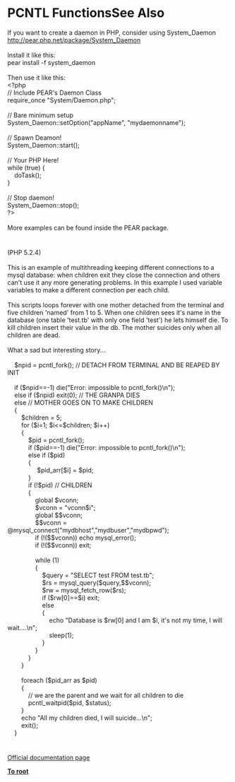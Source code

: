 # PCNTL FunctionsSee Also




<div class="phpcode"><span class="html">
If you want to create a daemon in PHP, consider using System_Daemon <a href="http://pear.php.net/package/System_Daemon" rel="nofollow" target="_blank">http://pear.php.net/package/System_Daemon</a><br><br>Install it like this:<br>pear install -f system_daemon<br><br>Then use it like this:<br><span class="default">&lt;?php<br></span><span class="comment">// Include PEAR&apos;s Daemon Class<br></span><span class="keyword">require_once </span><span class="string">&quot;System/Daemon.php&quot;</span><span class="keyword">;<br><br></span><span class="comment">// Bare minimum setup<br></span><span class="default">System_Daemon</span><span class="keyword">::</span><span class="default">setOption</span><span class="keyword">(</span><span class="string">&quot;appName&quot;</span><span class="keyword">, </span><span class="string">&quot;mydaemonname&quot;</span><span class="keyword">);<br><br></span><span class="comment">// Spawn Deamon!<br></span><span class="default">System_Daemon</span><span class="keyword">::</span><span class="default">start</span><span class="keyword">();<br><br></span><span class="comment">// Your PHP Here!<br></span><span class="keyword">while (</span><span class="default">true</span><span class="keyword">) {<br>&#xA0; &#xA0; </span><span class="default">doTask</span><span class="keyword">();<br>}<br><br></span><span class="comment">// Stop daemon!<br></span><span class="default">System_Daemon</span><span class="keyword">::</span><span class="default">stop</span><span class="keyword">();<br></span><span class="default">?&gt;<br></span><br>More examples can be found inside the PEAR package.</span>
</div>
  

#


<div class="phpcode"><span class="html">
(PHP 5.2.4) <br><br>This is an example of multithreading keeping different connections to a mysql database: when children exit they close the connection and others can&apos;t use it any more generating problems. In this example I used variable variables to make a different connection per each child. <br><br>This scripts loops forever with one mother detached from the terminal and five children &apos;named&apos; from 1 to 5. When one children sees it&apos;s name in the database (one table &apos;test.tb&apos; with only one field &apos;test&apos;) he lets himself die. To kill children insert their value in the db. The mother suicides only when all children are dead.<br><br>What a sad but interesting story...<br><br>&#xA0; &#xA0; $npid = pcntl_fork(); // DETACH FROM TERMINAL AND BE REAPED BY INIT<br><br>&#xA0; &#xA0; if ($npid==-1) die(&quot;Error: impossible to pcntl_fork()\n&quot;);<br>&#xA0; &#xA0; else if ($npid) exit(0); // THE GRANPA DIES<br>&#xA0; &#xA0; else // MOTHER GOES ON TO MAKE CHILDREN<br>&#xA0; &#xA0; {<br>&#xA0; &#xA0; &#xA0; &#xA0; $children = 5;<br>&#xA0; &#xA0; &#xA0; &#xA0; for ($i=1; $i&lt;=$children; $i++)<br>&#xA0; &#xA0; &#xA0; &#xA0; {<br>&#xA0; &#xA0; &#xA0; &#xA0; &#xA0; &#xA0; $pid = pcntl_fork();<br>&#xA0; &#xA0; &#xA0; &#xA0; &#xA0; &#xA0; if ($pid==-1) die(&quot;Error: impossible to pcntl_fork()\n&quot;);<br>&#xA0; &#xA0; &#xA0; &#xA0; &#xA0; &#xA0; else if ($pid)<br>&#xA0; &#xA0; &#xA0; &#xA0; &#xA0; &#xA0; {<br>&#xA0; &#xA0; &#xA0; &#xA0; &#xA0; &#xA0; &#xA0; &#xA0;&#xA0; $pid_arr[$i] = $pid;<br>&#xA0; &#xA0; &#xA0; &#xA0; &#xA0; &#xA0; }<br>&#xA0; &#xA0; &#xA0; &#xA0; &#xA0; &#xA0; if (!$pid) // CHILDREN<br>&#xA0; &#xA0; &#xA0; &#xA0; &#xA0; &#xA0; {<br>&#xA0; &#xA0; &#xA0; &#xA0; &#xA0; &#xA0; &#xA0; &#xA0; global $vconn;<br>&#xA0; &#xA0; &#xA0; &#xA0; &#xA0; &#xA0; &#xA0; &#xA0; $vconn = &quot;vconn$i&quot;;<br>&#xA0; &#xA0; &#xA0; &#xA0; &#xA0; &#xA0; &#xA0; &#xA0; global $$vconn;<br>&#xA0; &#xA0; &#xA0; &#xA0; &#xA0; &#xA0; &#xA0; &#xA0; $$vconn = @mysql_connect(&quot;mydbhost&quot;,&quot;mydbuser&quot;,&quot;mydbpwd&quot;);<br>&#xA0; &#xA0; &#xA0; &#xA0; &#xA0; &#xA0; &#xA0; &#xA0; if (!($$vconn)) echo mysql_error();<br>&#xA0; &#xA0; &#xA0; &#xA0; &#xA0; &#xA0; &#xA0; &#xA0; if (!($$vconn)) exit;<br><br>&#xA0; &#xA0; &#xA0; &#xA0; &#xA0; &#xA0; &#xA0; &#xA0; while (1)<br>&#xA0; &#xA0; &#xA0; &#xA0; &#xA0; &#xA0; &#xA0; &#xA0; {<br>&#xA0; &#xA0; &#xA0; &#xA0; &#xA0; &#xA0; &#xA0; &#xA0; &#xA0; &#xA0; $query = &quot;SELECT test FROM test.tb&quot;;<br>&#xA0; &#xA0; &#xA0; &#xA0; &#xA0; &#xA0; &#xA0; &#xA0; &#xA0; &#xA0; $rs = mysql_query($query,$$vconn);<br>&#xA0; &#xA0; &#xA0; &#xA0; &#xA0; &#xA0; &#xA0; &#xA0; &#xA0; &#xA0; $rw = mysql_fetch_row($rs);<br>&#xA0; &#xA0; &#xA0; &#xA0; &#xA0; &#xA0; &#xA0; &#xA0; &#xA0; &#xA0; if ($rw[0]==$i) exit;<br>&#xA0; &#xA0; &#xA0; &#xA0; &#xA0; &#xA0; &#xA0; &#xA0; &#xA0; &#xA0; else<br>&#xA0; &#xA0; &#xA0; &#xA0; &#xA0; &#xA0; &#xA0; &#xA0; &#xA0; &#xA0; {<br>&#xA0; &#xA0; &#xA0; &#xA0; &#xA0; &#xA0; &#xA0; &#xA0; &#xA0; &#xA0; &#xA0; &#xA0; echo &quot;Database is $rw[0] and I am $i, it&apos;s not my time, I will wait....\n&quot;;<br>&#xA0; &#xA0; &#xA0; &#xA0; &#xA0; &#xA0; &#xA0; &#xA0; &#xA0; &#xA0; &#xA0; &#xA0; sleep(1);<br>&#xA0; &#xA0; &#xA0; &#xA0; &#xA0; &#xA0; &#xA0; &#xA0; &#xA0; &#xA0; }<br>&#xA0; &#xA0; &#xA0; &#xA0; &#xA0; &#xA0; &#xA0; &#xA0; }<br>&#xA0; &#xA0; &#xA0; &#xA0; &#xA0; &#xA0; }<br>&#xA0; &#xA0; &#xA0; &#xA0; }<br><br>&#xA0; &#xA0; &#xA0; &#xA0; foreach ($pid_arr as $pid)<br>&#xA0; &#xA0; &#xA0; &#xA0; {<br>&#xA0; &#xA0; &#xA0; &#xA0; &#xA0; &#xA0; // we are the parent and we wait for all children to die<br>&#xA0; &#xA0; &#xA0; &#xA0; &#xA0; &#xA0; pcntl_waitpid($pid, $status);<br>&#xA0; &#xA0; &#xA0; &#xA0; }<br>&#xA0; &#xA0; &#xA0; &#xA0; echo &quot;All my children died, I will suicide...\n&quot;;<br>&#xA0; &#xA0; &#xA0; &#xA0; exit();<br>&#xA0; &#xA0; }</span>
</div>
  

#

[Official documentation page](https://www.php.net/manual/en/ref.pcntl.php)

**[To root](/README.md)**